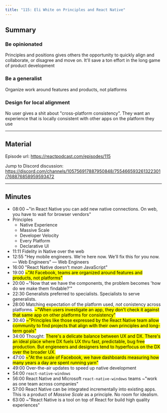 ```yaml
---
title: "115: Eli White on Principles and React Native"
---
```


## Summary

### Be opinionated

Principles and positions gives others the opportunity to quickly align and collaborate, or disagree and move on. It'll save a ton effort in the long game of product development

### Be a generalist

Organize work around features and products, not platforms

### Design for local alignment

No user gives a shit about "cross-platform consistency". They want an experience that is locally consistent with other apps on the platform they use

---

## Material

Episode url: https://reactpodcast.com/episodes/115

Jump to Discord discussion: https://discord.com/channels/105756917887950848/755466593261322301/768876858959593472

---

## Minutes

- 08:00 ~"in React Native you can add new native connections. On web, you have to wait for browser vendors"
- Principles
  - Native Experience
  - Massive Scale
  - Developer Velocity
  - Every Platform
  - Declarative UI
- 11:11 Fidelity in Native over the web
- 12:55 "Hey mobile engineers. We're here now. We'll fix this for you now. — Web Engineers" — Web Engineers
- 16:00 "React Native doesn't _mean_ JavaScript"
- 19:00 <mark>~"At Facebook, teams are organized around features and products, not platforms"</mark>
- 20:00 ~"Now that we have the components, the problem becomes 'how do we make them findable?'"
- 22:30 Generalists preferred to specialists. Specialists to serve generalists.
- 28:00 Matching expectation of the platform used, _not_ conistency across platforms. <mark>~"When users investigate an app, they don't check it against that same app on other platforms for consistency"</mark>
- 30:40 <mark>~"Principles like those expressed by the React Native team allow community to find projects that align with their own principles and long-term goals"</mark>
- 34:00 Thought: <mark>There's a delicate balance between UX and DX. There's an ideal place where DX fuels UX thru fast, predictable, bug free production. But engieneers and designers tend to hyperfocus on the DX over the broader UX.</mark>
- 47:00 <mark>~"At the scale of Facebook, we have dashboards measuring how many years a day are spent running yarn"</mark>
- 49:00 Over-the-air updates to speed up native development
- 54:00 `react-native-windows`
- 56:00 React Native and Microsoft `react-native-windows` teams ~"work as one team across companies"
- 57:00 React Native can be integrated incrementally into existing apps. This is a product of _Massive Scale_ as a principle. No room for idealism.
- 63:00 ~"React Native is a tool on top of React for build high quality experiences"

